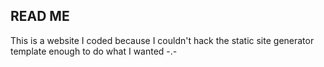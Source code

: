 ## READ ME ##

This is a website I coded because I couldn't hack the static site generator template enough to do what I wanted -.-
